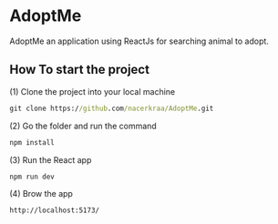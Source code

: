 # AdoptMe
AdoptMe an application using ReactJs for searching animal to adopt.

## How To start the project 
(1) Clone the project into your local machine
```cmd
git clone https://github.com/nacerkraa/AdoptMe.git
```

(2) Go the folder and run the command
```javascript
npm install
```

(3) Run the React app
```cmd
npm run dev
```

(4) Brow the app
```url
http://localhost:5173/
```

